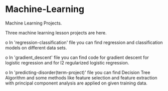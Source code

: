 # Machine-Learning
Machine Learning Projects.

Three machine learning lesson projects are here.

o In 'regression-classification' file you can find regression and classification models on different data sets.

o In 'gradient_descent' file you can find code for gradient descent for logistic regression and for l2 regularized logistic regression.

o In 'predicting-disorder(term-project)' file you can find Decision Tree Algorithm and some methods like feature selection and feature extraction with principal component analysis are applied on given training data.






